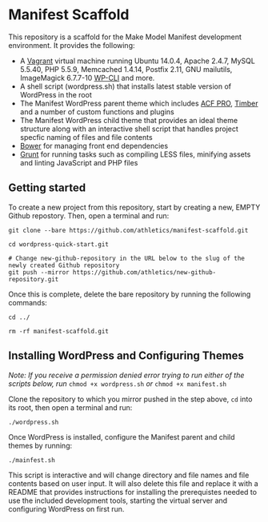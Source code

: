 # Manifest Scaffold

This repository is a scaffold for the Make Model Manifest development environment. It provides the following:

* A [Vagrant](http://docs.vagrantup.com/v2/boxes.html) virtual machine running Ubuntu 14.0.4, Apache 2.4.7, MySQL 5.5.40, PHP 5.5.9, Memcached 1.4.14, Postfix 2.11, GNU mailutils, ImageMagick 6.7.7-10 [WP-CLI](http://wp-cli.org/) and more.
* A shell script (wordpress.sh) that installs latest stable version of WordPress in the root
* The Manifest WordPress parent theme which includes [ACF PRO](http://www.advancedcustomfields.com/pro/), [Timber](http://upstatement.com/timber/) and a number of custom functions and plugins
* The Manifest WordPress child theme that provides an ideal theme structure along with an interactive shell script that handles project specfic naming of files and file contents
* [Bower](http://bower.io/) for managing front end dependencies
* [Grunt](http://gruntjs.com/getting-started) for running tasks such as compiling LESS files, minifying assets and linting JavaScript and PHP files

## Getting started

To create a new project from this repository, start by creating a new, EMPTY Github repostory. Then, open a terminal and run:

```
git clone --bare https://github.com/athletics/manifest-scaffold.git

cd wordpress-quick-start.git

# Change new-github-repository in the URL below to the slug of the newly created Github repository
git push --mirror https://github.com/athletics/new-github-repository.git
```

Once this is complete, delete the bare repository by running the following commands:

```
cd ../

rm -rf manifest-scaffold.git
```

## Installing WordPress and Configuring Themes

*Note: If you receive a permission denied error trying to run either of the scripts below, run* `chmod +x wordpress.sh` *or* `chmod +x manifest.sh`  

Clone the repository to which you mirror pushed in the step above, `cd` into its root, then open a terminal and run:

```
./wordpress.sh
```

Once WordPress is installed, configure the Manifest parent and child themes by running:

```
./mainfest.sh
```

This script is interactive and will change directory and file names and file contents based on user input. It will also delete this file and replace it with a README that provides instructions for installing the prerequistes needed to use the included development tools, starting the virtual server and configuring WordPress on first run.